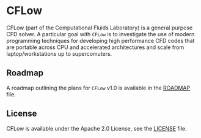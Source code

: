 # CFLow

CFLow (part of the Computational Fluids Laboratory) is a general purpose CFD solver.
A particular goal with `CFLow` is to investigate the use of modern programming techniques for
developing high performance CFD codes that are portable across CPU and accelerated architectures and
scale from laptop/workstations up to supercomuters.

## Roadmap

A roadmap outlining the plans for `CFLow` v1.0 is available in the [ROADMAP](doc/ROADMAP.md) file.

## License

CFLow is available under the Apache 2.0 License, see the [LICENSE](LICENSE.txt) file.
